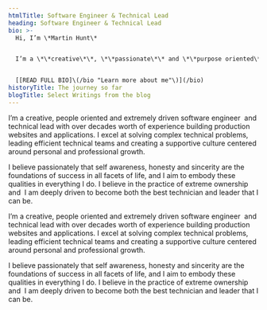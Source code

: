 ```yaml
---
htmlTitle: Software Engineer & Technical Lead
heading: Software Engineer & Technical Lead
bio: >-
  Hi, I’m \*Martin Hunt\*


  I’m a \*\*creative\*\*, \*\*passionate\*\* and \*\*purpose oriented\*\* software engineer / technical lead. I've spent the last 11+ years mastering my craft, building mission driven technical teams and developing production grade applications...


  [[READ FULL BIO]\(/bio "Learn more about me"\)](/bio)
historyTitle: The journey so far
blogTitle: Select Writings from the blog
---
```


I’m a creative, people oriented and extremely driven software engineer  and technical lead with over decades worth of experience building production websites and applications. I excel at solving complex technical problems, leading efficient technical teams and creating a supportive culture centered around personal and professional growth.

I believe passionately that self awareness, honesty and sincerity are the foundations of success in all facets of life, and I aim to embody these qualities in everything I do. I believe in the practice of extreme ownership and  I am deeply driven to become both the best technician and leader that I can be.

I’m a creative, people oriented and extremely driven software engineer  and technical lead with over decades worth of experience building production websites and applications. I excel at solving complex technical problems, leading efficient technical teams and creating a supportive culture centered around personal and professional growth.

I believe passionately that self awareness, honesty and sincerity are the foundations of success in all facets of life, and I aim to embody these qualities in everything I do. I believe in the practice of extreme ownership and  I am deeply driven to become both the best technician and leader that I can be.
